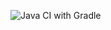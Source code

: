 ![Java CI with Gradle ](https://github.com/bhos-qa/lab-4-Elvina18/actions/workflows/badge.yml/badge.svg)